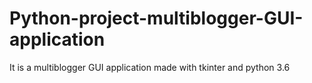 # Python-project-multiblogger-GUI-application
It is a multiblogger GUI application made with tkinter and python 3.6
